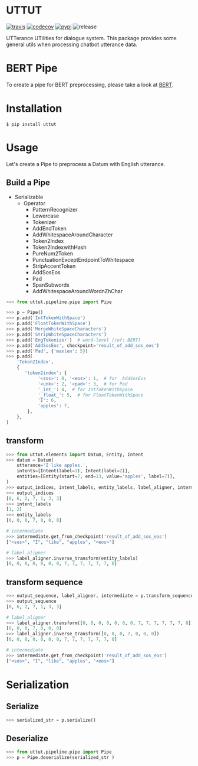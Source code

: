 # UTTUT

[![travis][travis-image]][travis-url]
[![codecov][codecov-image]][codecov-url]
[![pypi][pypi-image]][pypi-url]
![release][release-image]

[travis-image]: https://img.shields.io/travis/Yoctol/uttut.svg?style=flat
[travis-url]: https://travis-ci.org/Yoctol/uttut
[pypi-image]: https://img.shields.io/pypi/v/uttut.svg?style=flat
[pypi-url]: https://pypi.python.org/pypi/uttut
[codecov-image]: https://codecov.io/gh/Yoctol/uttut/branch/master/graph/badge.svg
[codecov-url]: https://codecov.io/gh/Yoctol/uttut
[release-image]: https://img.shields.io/github/release/Yoctol/uttut.svg


UTTerance UTilities for dialogue system. This package provides some general utils when processing chatbot utterance data.

# BERT Pipe

To create a pipe for BERT preprocessing, please take a look at [BERT](https://github.com/Yoctol/uttut/tree/master/uttut/pipeline/bert).

# Installation

```
$ pip install uttut
```

# Usage

Let's create a Pipe to preprocess a Datum with English utterance.

## Build a Pipe

- Serializable 
  * Operator 
    - PatternRecognizer
    - Lowercase
    - Tokenizer
    - AddEndToken
    - AddWhitespaceAroundCharacter
    - Token2Index
    - Token2IndexwithHash
    - PureNum2Token
    - PunctuationExceptEndpointToWhitespace
    - StripAccentToken
    - AddSosEos
    - Pad
    - SpanSubwords
    - AddWhitespaceAroundWordnZhChar

```python
>>> from uttut.pipeline.pipe import Pipe

>>> p = Pipe()
>>> p.add('IntTokenWithSpace')
>>> p.add('FloatTokenWithSpace')
>>> p.add('MergeWhiteSpaceCharacters')
>>> p.add('StripWhiteSpaceCharacters')
>>> p.add('EngTokenizer')  # word-level (ref: BERT)
>>> p.add('AddSosEos', checkpoint='result_of_add_sos_eos')
>>> p.add('Pad', {'maxlen': 5})
>>> p.add(
    'Token2Index',
    {
       'token2index': {
            '<sos>': 0, '<eos>': 1,  # for  AddSosEos
            '<unk>': 2, '<pad>': 3,  # for Pad
            '_int_': 4,  # for IntTokenWithSpace
            '_float_': 5,  # for FloatTokenWithSpace
            'I': 6,
            'apples': 7,
        },
    },
)
```

## transform

```python
>>> from uttut.elements import Datum, Entity, Intent
>>> datum = Datum(
    utterance='I like apples.',
    intents=[Intent(label=1), Intent(label=2)],
    entities=[Entity(start=7, end=13, value='apples', label=7)],
)
>>> output_indices, intent_labels, entity_labels, label_aligner, intermediate = p.transform(datum)
>>> output_indices
[0, 6, 2, 7, 1, 3, 3]
>>> intent_labels
[1, 2]
>>> entity_labels
[0, 0, 0, 7, 0, 0, 0]

# intermediate
>>> intermediate.get_from_checkpoint('result_of_add_sos_eos')
["<sos>", "I", "like", "apples", "<eos>"] 

# label_aligner
>>> label_aligner.inverse_transform(entity_labels)
[0, 0, 0, 0, 0, 0, 0, 7, 7, 7, 7, 7, 7, 0]
```

## transform sequence

```python
>>> output_sequence, label_aligner, intermediate = p.transform_sequence('I like apples.')
>>> output_sequence
[0, 6, 2, 7, 1, 3, 3]

# label_aligner
>>> label_aligner.transform([0, 0, 0, 0, 0, 0, 0, 7, 7, 7, 7, 7, 7, 0])
[0, 0, 0, 7, 0, 0, 0]
>>> label_aligner.inverse_transform([0, 0, 0, 7, 0, 0, 0])
[0, 0, 0, 0, 0, 0, 0, 7, 7, 7, 7, 7, 7, 0]

# intermediate
>>> intermediate.get_from_checkpoint('result_of_add_sos_eos')
["<sos>", "I", "like", "apples", "<eos>"]
```

# Serialization

## Serialize

```python
>>> serialized_str = p.serialize()
```

##  Deserialize 

```python
>>> from uttut.pipeline.pipe import Pipe
>>> p = Pipe.deserialize(serialized_str )
```
